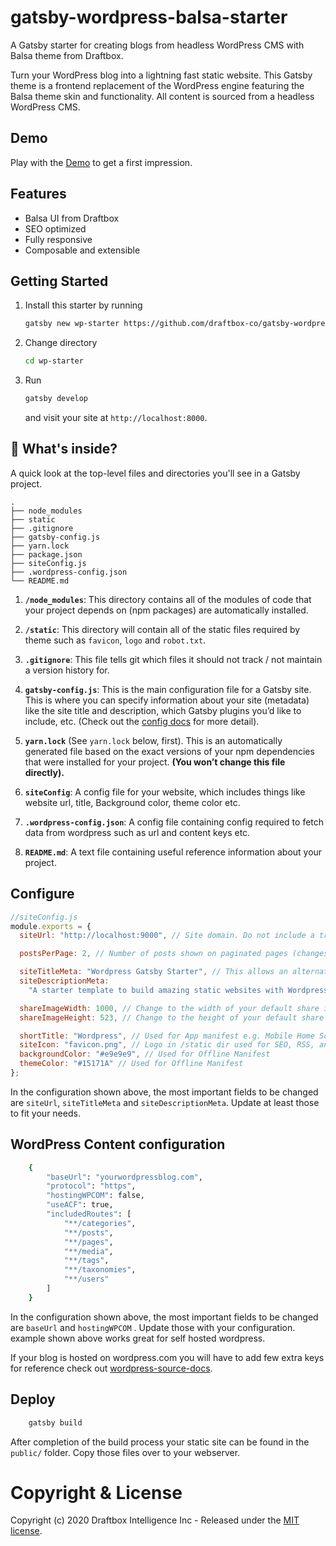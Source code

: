# gatsby-wordpress-balsa-starter

A Gatsby starter for creating blogs from headless WordPress CMS with Balsa theme from Draftbox.

Turn your WordPress blog into a lightning fast static website. This Gatsby theme is a frontend replacement of the WordPress engine featuring the Balsa theme skin and functionality. All content is sourced from a headless WordPress CMS.

## Demo

Play with the [Demo](https://gatsby-wordpress-balsa-starter.now.sh/) to get a first impression.

## Features

- Balsa UI from Draftbox
- SEO optimized
- Fully responsive
- Composable and extensible


## Getting Started

1. Install this starter by running

   ```bash
   gatsby new wp-starter https://github.com/draftbox-co/gatsby-wordpress-balsa-starter
   ```

2. Change directory

   ```bash
   cd wp-starter
   ```

3. Run

   ```bash
   gatsby develop
   ```

   and visit your site at `http://localhost:8000`.

## 🧐 What's inside?

A quick look at the top-level files and directories you'll see in a Gatsby project.

    .
    ├── node_modules
    ├── static
    ├── .gitignore
    ├── gatsby-config.js
    ├── yarn.lock
    ├── package.json
    ├── siteConfig.js
    ├── .wordpress-config.json
    └── README.md

1.  **`/node_modules`**: This directory contains all of the modules of code that your project depends on (npm packages) are automatically installed.

2.  **`/static`**: This directory will contain all of the static files required by theme such as `favicon`, `logo` and `robot.txt`.

3.  **`.gitignore`**: This file tells git which files it should not track / not maintain a version history for.

4.  **`gatsby-config.js`**: This is the main configuration file for a Gatsby site. This is where you can specify information about your site (metadata) like the site title and description, which Gatsby plugins you’d like to include, etc. (Check out the [config docs](https://www.gatsbyjs.org/docs/gatsby-config/) for more detail).

5.  **`yarn.lock`** (See `yarn.lock` below, first). This is an automatically generated file based on the exact versions of your npm dependencies that were installed for your project. **(You won’t change this file directly).**

6.  **`siteConfig`**: A config file for your website, which includes things like website url, title, Background color, theme color etc.

8.  **`.wordpress-config.json`**: A config file containing config required to fetch data from wordpress such as url and content keys etc.

9.  **`README.md`**: A text file containing useful reference information about your project.

## Configure

```js
//siteConfig.js
module.exports = {
  siteUrl: "http://localhost:9000", // Site domain. Do not include a trailing slash!

  postsPerPage: 2, // Number of posts shown on paginated pages (changes this requires sometimes to delete the cache)

  siteTitleMeta: "Wordpress Gatsby Starter", // This allows an alternative site title for meta data for pages.
  siteDescriptionMeta:
    "A starter template to build amazing static websites with Wordpress and Gatsby", // This allows an alternative site description for meta data for pages.

  shareImageWidth: 1000, // Change to the width of your default share image
  shareImageHeight: 523, // Change to the height of your default share image

  shortTitle: "Wordpress", // Used for App manifest e.g. Mobile Home Screen
  siteIcon: "favicon.png", // Logo in /static dir used for SEO, RSS, and App manifest
  backgroundColor: "#e9e9e9", // Used for Offline Manifest
  themeColor: "#15171A" // Used for Offline Manifest
};
```

In the configuration shown above, the most important fields to be changed are `siteUrl`, `siteTitleMeta` and `siteDescriptionMeta`. Update at least those to fit your needs.

## WordPress Content configuration

```bash
    {
        "baseUrl": "yourwordpressblog.com",
        "protocol": "https",
        "hostingWPCOM": false,
        "useACF": true,
        "includedRoutes": [
            "**/categories",
            "**/posts",
            "**/pages",
            "**/media",
            "**/tags",
            "**/taxonomies",
            "**/users"
        ]
    }
```

In the configuration shown above, the most important fields to be changed are `baseUrl` and `hostingWPCOM` . Update those with your configuration. example shown above works great for self hosted wordpress.

If your blog is hosted on wordpress.com you will have to add few extra keys for reference check out [wordpress-source-docs](https://www.gatsbyjs.org/packages/gatsby-source-wordpress/).

## Deploy

```bash
    gatsby build
```

After completion of the build process your static site can be found in the `public/` folder. Copy those files over to your webserver.

# Copyright & License

Copyright (c) 2020 Draftbox Intelligence Inc - Released under the [MIT license](LICENSE).
